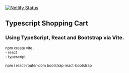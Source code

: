 [![Netlify Status](https://api.netlify.com/api/v1/badges/f992c7a2-d834-48f7-89bf-1c89ba72f1d0/deploy-status)](https://app.netlify.com/sites/hamberfim-typescript-cart/deploys)

## Typescript Shopping Cart

### Using TypeScript, React and Bootstrap via Vite.

<sub>
npm create vite . <br />
- react <br />
- typescript <br />
<br />
npm i react-router-dom bootstrap react-bootstrap
</sub>
